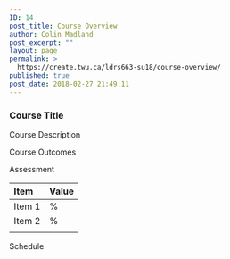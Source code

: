 ```yaml
---
ID: 14
post_title: Course Overview
author: Colin Madland
post_excerpt: ""
layout: page
permalink: >
  https://create.twu.ca/ldrs663-su18/course-overview/
published: true
post_date: 2018-02-27 21:49:11
---
```

### Course Title

Course Description

Course Outcomes

Assessment

| Item | Value |
| :--- | :--- |
| Item 1 | % |
| Item 2 | % |
|  |  |

Schedule